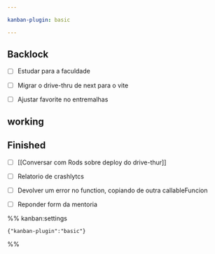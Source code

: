 ```yaml
---

kanban-plugin: basic

---
```


## Backlock

- [ ] Estudar para a faculdade
- [ ] Migrar o drive-thru de next para o vite
- [ ] Ajustar favorite no entremalhas


## working



## Finished

- [ ] [[Conversar com Rods sobre deploy do drive-thur]]
- [ ] Relatorio de crashlytcs
- [ ] Devolver um error no function, copiando de outra callableFuncion
- [ ] Reponder form da mentoria




%% kanban:settings
```
{"kanban-plugin":"basic"}
```
%%